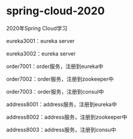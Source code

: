 # spring-cloud-2020
2020年Spring Cloud学习



eureka3001：eureka server

eureka3002：eureka server



order7001：order服务，注册到eureka中

order7002：order服务，注册到zookeeper中

order7003：order服务，注册到consul中



address8001：address服务，注册到eureka中

address8002：address服务，注册到zookeeper中

address8003：address服务，注册到consu中



